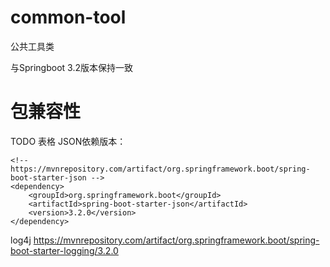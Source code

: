 # common-tool
公共工具类


与Springboot 3.2版本保持一致





# 包兼容性

TODO 表格
JSON依赖版本：
```
<!-- https://mvnrepository.com/artifact/org.springframework.boot/spring-boot-starter-json -->
<dependency>
    <groupId>org.springframework.boot</groupId>
    <artifactId>spring-boot-starter-json</artifactId>
    <version>3.2.0</version>
</dependency>
```

log4j
https://mvnrepository.com/artifact/org.springframework.boot/spring-boot-starter-logging/3.2.0